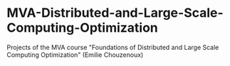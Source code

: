# MVA-Distributed-and-Large-Scale-Computing-Optimization

Projects of the MVA course "Foundations of Distributed and Large Scale Computing Optimization" (Emilie Chouzenoux)
